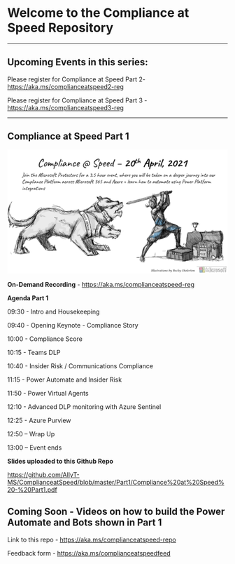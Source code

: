 # Welcome to the Compliance at Speed Repository
----------------------------------------------------------------------------------------------------

## Upcoming Events in this series:

Please register for Compliance at Speed Part 2- https://aka.ms/complianceatspeed2-reg

Please register for Compliance at Speed Part 3 - https://aka.ms/complianceatspeed3-reg

------------------------------------------------------------------------------------------------------------------

## Compliance at Speed Part 1 

![image](https://github.com/AllyT-MS/ComplianceatSpeed/blob/master/Part1/Part1.png)

**On-Demand Recording** - https://aka.ms/complianceatspeed-reg 

**Agenda Part 1**

09:30 - Intro and Housekeeping 

09:40 - Opening Keynote - Compliance Story 

10:00 - Compliance Score 

10:15 - Teams DLP 

10:40 - Insider Risk / Communications Compliance 

11:15 - Power Automate and Insider Risk  

11:50 - Power Virtual Agents

12:10 - Advanced DLP monitoring with Azure Sentinel 

12:25 - Azure Purview 

12:50 – Wrap Up

13:00 – Event ends

**Slides uploaded to this Github Repo**

https://github.com/AllyT-MS/ComplianceatSpeed/blob/master/Part1/Compliance%20at%20Speed%20-%20Part1.pdf

Coming Soon - Videos on how to build the Power Automate and Bots shown in Part 1
----------------------------------------------------------------------------------------------------


Link to this repo - https://aka.ms/complianceatspeed-repo

Feedback form - https://aka.ms/complianceatspeedfeed









